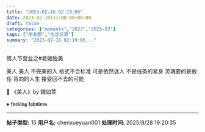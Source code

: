 ```yaml
---
title: "2023-02-16 02:19:06"
date: 2023-02-16T11:00:00+08:00
draft: false
categories: ["moments","2023","2023-02"]
tags: ["朋友圈","生活记录"]
summary: "2023-02-16 02:19:06..."
---
```


情人节营业之#老娘独美

美人 美人 不完美的人
格式不合标准 可是依然迷人
不是线条的紧身 灵魂要的是放任
背向的人生 接受回不去的可能

🎼 《美人》by 魏如萱

♠️ ​𝖋𝖚𝖈𝖐𝖎𝖓𝖌 𝖋𝖆𝖇𝖚𝖑𝖔𝖚𝖘 
​
​

---

**帖子类型:** 15
**用户名:** chenxueyuan001
**处理时间:** 2025/8/28 19:20:35